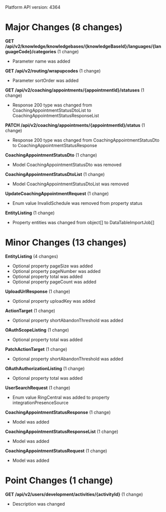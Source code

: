Platform API version: 4364


# Major Changes (8 changes)

**GET /api/v2/knowledge/knowledgebases/{knowledgeBaseId}/languages/{languageCode}/categories** (1 change)

* Parameter name was added

**GET /api/v2/routing/wrapupcodes** (1 change)

* Parameter sortOrder was added

**GET /api/v2/coaching/appointments/{appointmentId}/statuses** (1 change)

* Response 200 type was changed from CoachingAppointmentStatusDtoList to CoachingAppointmentStatusResponseList

**PATCH /api/v2/coaching/appointments/{appointmentId}/status** (1 change)

* Response 200 type was changed from CoachingAppointmentStatusDto to CoachingAppointmentStatusResponse

**CoachingAppointmentStatusDto** (1 change)

* Model CoachingAppointmentStatusDto was removed

**CoachingAppointmentStatusDtoList** (1 change)

* Model CoachingAppointmentStatusDtoList was removed

**UpdateCoachingAppointmentRequest** (1 change)

* Enum value InvalidSchedule was removed from property status

**EntityListing** (1 change)

* Property entities was changed from object[] to DataTableImportJob[]


# Minor Changes (13 changes)

**EntityListing** (4 changes)

* Optional property pageSize was added
* Optional property pageNumber was added
* Optional property total was added
* Optional property pageCount was added

**UploadUrlResponse** (1 change)

* Optional property uploadKey was added

**ActionTarget** (1 change)

* Optional property shortAbandonThreshold was added

**OAuthScopeListing** (1 change)

* Optional property total was added

**PatchActionTarget** (1 change)

* Optional property shortAbandonThreshold was added

**OAuthAuthorizationListing** (1 change)

* Optional property total was added

**UserSearchRequest** (1 change)

* Enum value RingCentral was added to property integrationPresenceSource

**CoachingAppointmentStatusResponse** (1 change)

* Model was added

**CoachingAppointmentStatusResponseList** (1 change)

* Model was added

**CoachingAppointmentStatusRequest** (1 change)

* Model was added


# Point Changes (1 change)

**GET /api/v2/users/development/activities/{activityId}** (1 change)

* Description was changed
